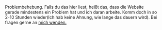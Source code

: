 Problembehebung.
Falls du das hier liest, heißt das, dass die Website gerade mindestens ein Problem hat und ich daran arbeite.
Komm doch in so 2-10 Stunden wieder(Ich hab keine Ahnung, wie lange das dauern wird).
Bei fragen gerne an <a href="mailto:jonas_grill@icloud.com">mich wenden.</a>


